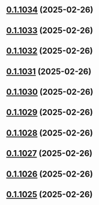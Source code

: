## [0.1.1034](https://github.com/binary-braids/terraform-oracle/compare/v0.1.1033...v0.1.1034) (2025-02-26)



## [0.1.1033](https://github.com/binary-braids/terraform-oracle/compare/v0.1.1032...v0.1.1033) (2025-02-26)



## [0.1.1032](https://github.com/binary-braids/terraform-oracle/compare/v0.1.1031...v0.1.1032) (2025-02-26)



## [0.1.1031](https://github.com/binary-braids/terraform-oracle/compare/v0.1.1030...v0.1.1031) (2025-02-26)



## [0.1.1030](https://github.com/binary-braids/terraform-oracle/compare/v0.1.1029...v0.1.1030) (2025-02-26)



## [0.1.1029](https://github.com/binary-braids/terraform-oracle/compare/v0.1.1028...v0.1.1029) (2025-02-26)



## [0.1.1028](https://github.com/binary-braids/terraform-oracle/compare/v0.1.1027...v0.1.1028) (2025-02-26)



## [0.1.1027](https://github.com/binary-braids/terraform-oracle/compare/v0.1.1026...v0.1.1027) (2025-02-26)



## [0.1.1026](https://github.com/binary-braids/terraform-oracle/compare/v0.1.1025...v0.1.1026) (2025-02-26)



## [0.1.1025](https://github.com/binary-braids/terraform-oracle/compare/v0.1.1024...v0.1.1025) (2025-02-26)




